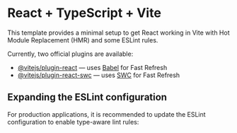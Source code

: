 # React + TypeScript + Vite

This template provides a minimal setup to get React working in Vite with Hot Module Replacement (HMR) and some ESLint rules.

Currently, two official plugins are available:

- [@vitejs/plugin-react](https://github.com/vitejs/vite-plugin-react/blob/main/packages/plugin-react) — uses [Babel](https://babeljs.io/) for Fast Refresh
- [@vitejs/plugin-react-swc](https://github.com/vitejs/vite-plugin-react/blob/main/packages/plugin-react-swc) — uses [SWC](https://swc.rs/) for Fast Refresh

## Expanding the ESLint configuration

For production applications, it is recommended to update the ESLint configuration to enable type-aware lint rules: